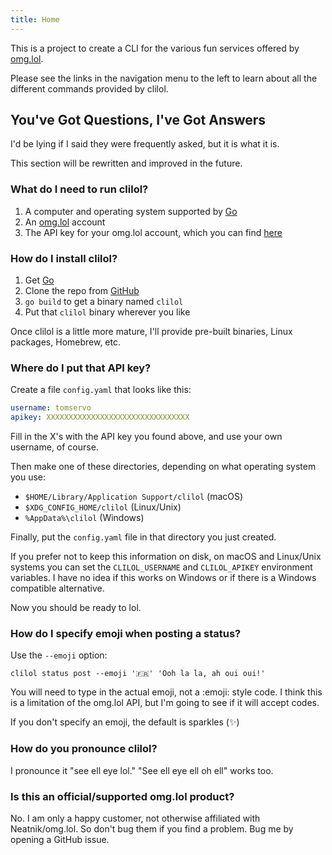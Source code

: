 ```yaml
---
title: Home
---
```

This is a project to create a CLI for the various fun services offered by [omg.lol](https://omg.lol/).

Please see the links in the navigation menu to the left to learn about all the different commands provided by clilol.

## You've Got Questions, I've Got Answers

I'd be lying if I said they were frequently asked, but it is what it is.

This section will be rewritten and improved in the future.

### What do I need to run clilol?

1. A computer and operating system supported by [Go](https://go.dev)
2. An [omg.lol](https://omg.lol) account
3. The API key for your omg.lol account, which you can find [here](https://home.omg.lol/account)

### How do I install clilol?

1. Get [Go](https://go.dev)
2. Clone the repo from [GitHub](https://github.com/mcornick/clilol)
3. `go build` to get a binary named `clilol`
4. Put that `clilol` binary wherever you like

Once clilol is a little more mature, I'll provide pre-built binaries, Linux packages, Homebrew, etc.

### Where do I put that API key?

Create a file `config.yaml` that looks like this:

```yaml
username: tomservo
apikey: XXXXXXXXXXXXXXXXXXXXXXXXXXXXXXXX
```

Fill in the X's with the API key you found above, and use your own username, of course.

Then make one of these directories, depending on what operating system you use:

- `$HOME/Library/Application Support/clilol` (macOS)
- `$XDG_CONFIG_HOME/clilol` (Linux/Unix)
- `%AppData%\clilol` (Windows)

Finally, put the `config.yaml` file in that directory you just created.

If you prefer not to keep this information on disk, on macOS and Linux/Unix systems you can set the `CLILOL_USERNAME` and `CLILOL_APIKEY` environment variables. I have no idea if this works on Windows or if there is a Windows compatible alternative.

Now you should be ready to lol.

### How do I specify emoji when posting a status?

Use the `--emoji` option:

```
clilol status post --emoji '🇫🇷' 'Ooh la la, ah oui oui!'
```

You will need to type in the actual emoji, not a :emoji: style code. I think this is a limitation of the omg.lol API, but I'm going to see if it will accept codes.

If you don't specify an emoji, the default is sparkles (✨)

### How do you pronounce clilol?

I pronounce it "see ell eye lol." "See ell eye ell oh ell" works too.

### Is this an official/supported omg.lol product?

No. I am only a happy customer, not otherwise affiliated with Neatnik/omg.lol. So don't bug them if you find a problem. Bug me by opening a GitHub issue.
